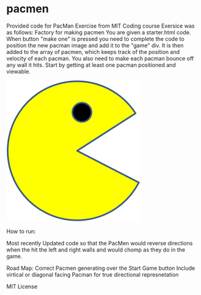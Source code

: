# pacmen
Provided code for PacMan Exercise from MIT Coding course Exersice was as follows:
Factory for making pacmen
You are given a starter.html code.
When button "make one" is pressed you need to complete the code 
to position the new pacman image and add it to the "game" div. It is then added to the array of pacmen, which keeps track of the position and velocity of each pacman.
You also need to make each pacman bounce off any wall it hits. 
Start by getting at least one pacman positioned and viewable. 

<img src="PacMan1.png">

How to run: 

Most recently Updated code so that the PacMen would reverse directions when the hit the left and right walls and would chomp as they do in the game.

Road Map:
Correct Pacmen generating over the Start Game button
Include virtical or diagonal facing Pacman for true directional represnetation



MIT License 